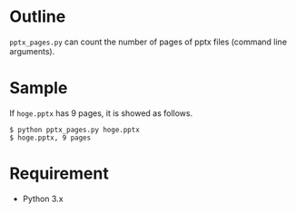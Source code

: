 # Outline
`pptx_pages.py` can count the number of pages of pptx files (command line arguments).

# Sample
If `hoge.pptx` has 9 pages, it is showed as follows.

```
$ python pptx_pages.py hoge.pptx
$ hoge.pptx, 9 pages
```

# Requirement
+ Python 3.x